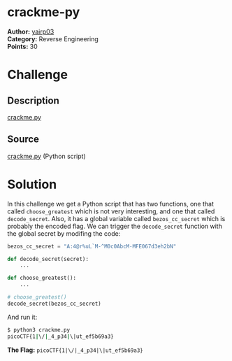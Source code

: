 # crackme-py

**Author:** [yairp03](https://github.com/yairp03)  
**Category:** Reverse Engineering  
**Points:** 30

# Challenge

## Description

[crackme.py](./crackme.py)

## Source

[crackme.py](./crackme.py) (Python script)

# Solution

In this challenge we get a Python script that has two functions, one that called `choose_greatest` which is not very interesting, and one that called `decode_secret`. Also, it has a global variable called `bezos_cc_secret` which is probably the encoded flag.
We can trigger the `decode_secret` function with the global secret by modifing the code:

```python
bezos_cc_secret = "A:4@r%uL`M-^M0c0AbcM-MFE067d3eh2bN"

def decode_secret(secret):
    ...

def choose_greatest():
    ...

# choose_greatest()
decode_secret(bezos_cc_secret)
```

And run it:

```bash
$ python3 crackme.py
picoCTF{1|\/|_4_p34|\|ut_ef5b69a3}
```

**The Flag:** `picoCTF{1|\/|_4_p34|\|ut_ef5b69a3}`
